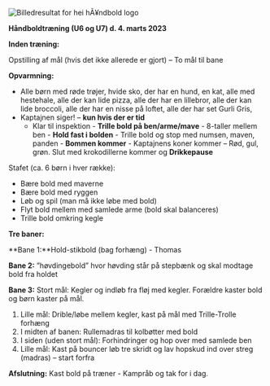 ﻿![Billedresultat for hei hÃ¥ndbold logo](Aspose.Words.291b781d-1bae-4480-90c0-94b6ab0932b8.001.jpeg)

**Håndboldtræning (U6 og U7) d. 4. marts 2023**

**Inden træning:** 

Opstilling af mål (hvis det ikke allerede er gjort) – To mål til bane

**Opvarmning:**

- Alle børn med røde trøjer, hvide sko, der har en hund, en kat, alle med hestehale, alle der kan lide pizza, alle der har en lillebror, alle der kan lide broccoli, alle der har en nisse på loftet, alle der har set Gurli Gris,  
- Kaptajnen siger! – **kun hvis der er tid**
  - Klar til inspektion - **Trille bold på ben/arme/mave** - 8-taller mellem ben - **Hold fast i bolden** - Trille bold og stop med numsen, maven, panden - **Bommen kommer** - Kaptajnens koner kommer – Rød, gul, grøn. Slut med krokodillerne kommer og **Drikkepause**

Stafet (ca. 6 børn i hver række): 

- Bære bold med maverne
- Bære bold med ryggen
- Løb og spil (man må ikke løbe med bold)
- Flyt bold mellem med samlede arme (bold skal balanceres)
- Trille bold omkring kegle

**Tre baner:** 

**Bane 1:**Hold-stikbold (bag forhæng) - Thomas

**Bane 2:** ”høvdingebold” hvor høvding står på stepbænk og skal modtage bold fra holdet

**Bane 3:** Stort mål: Kegler og indløb fra fløj med kegler. Forældre kaster bold og børn kaster på mål.

1. Lille mål:  Drible/løbe mellem kegler, kast på mål med Trille-Trolle forhæng 
1. I midten af banen: Rullemadras til kolbøtter med bold
1. I siden (uden stort mål): Forhindringer og hop over med samlede ben
1. Lille mål: Kast på bouncer løb tre skridt og lav hopskud ind over streg (madras) – start forfra

**Afslutning:** Kast bold på træner - Kampråb og tak for i dag.  
